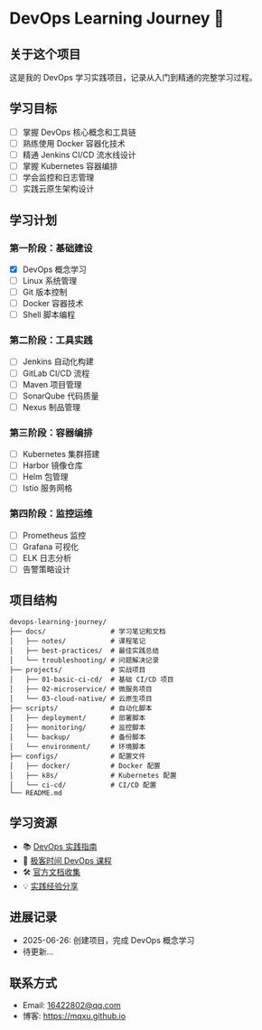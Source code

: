 # DevOps Learning Journey 🚀

## 关于这个项目

这是我的 DevOps 学习实践项目，记录从入门到精通的完整学习过程。

## 学习目标

- [ ] 掌握 DevOps 核心概念和工具链
- [ ] 熟练使用 Docker 容器化技术
- [ ] 精通 Jenkins CI/CD 流水线设计
- [ ] 掌握 Kubernetes 容器编排
- [ ] 学会监控和日志管理
- [ ] 实践云原生架构设计

## 学习计划

### 第一阶段：基础建设

- [x] DevOps 概念学习
- [ ] Linux 系统管理
- [ ] Git 版本控制
- [ ] Docker 容器技术
- [ ] Shell 脚本编程

### 第二阶段：工具实践

- [ ] Jenkins 自动化构建
- [ ] GitLab CI/CD 流程
- [ ] Maven 项目管理
- [ ] SonarQube 代码质量
- [ ] Nexus 制品管理

### 第三阶段：容器编排

- [ ] Kubernetes 集群搭建
- [ ] Harbor 镜像仓库
- [ ] Helm 包管理
- [ ] Istio 服务网格

### 第四阶段：监控运维

- [ ] Prometheus 监控
- [ ] Grafana 可视化
- [ ] ELK 日志分析
- [ ] 告警策略设计

## 项目结构

```
devops-learning-journey/
├── docs/                # 学习笔记和文档
│   ├── notes/           # 课程笔记
│   ├── best-practices/  # 最佳实践总结
│   └── troubleshooting/ # 问题解决记录
├── projects/            # 实战项目
│   ├── 01-basic-ci-cd/  # 基础 CI/CD 项目
│   ├── 02-microservice/ # 微服务项目
│   └── 03-cloud-native/ # 云原生项目
├── scripts/             # 自动化脚本
│   ├── deployment/      # 部署脚本
│   ├── monitoring/      # 监控脚本
│   └── backup/          # 备份脚本
│   └── environment/     # 环境脚本
├── configs/             # 配置文件
│   ├── docker/          # Docker 配置
│   ├── k8s/             # Kubernetes 配置
│   └── ci-cd/           # CI/CD 配置
└── README.md
```

## 学习资源

- 📚 [DevOps 实践指南](https://book.douban.com/subject/30186150/)
- 🎥 [极客时间 DevOps 课程](https://time.geekbang.org/)
- 🛠️ [官方文档收集](./docs/resources.md)
- 💡 [实践经验分享](./docs/experience.md)

## 进展记录

- 2025-06-26: 创建项目，完成 DevOps 概念学习
- 待更新...

## 联系方式

- Email: 16422802@qq.com
- 博客: https://mqxu.github.io
